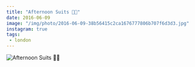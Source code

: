 ```yaml
---
title: "Afternoon Suits 🍺👔"
date: 2016-06-09
image: "/img/photo/2016-06-09-38b56415c2ca1676777806b707f6d3d3.jpg"
instagram: true
tags:
 - london
---
```


![Afternoon Suits 🍺👔](/img/photo/2016-06-09-38b56415c2ca1676777806b707f6d3d3.jpg)
